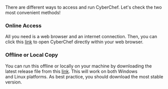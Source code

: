 There are different ways to access and run CyberChef. Let's check the two most convenient methods!

### Online Access

All you need is a web browser and an internet connection. Then, you can click this [link](https://gchq.github.io/CyberChef) to open CyberChef directly within your web browser.

### Offline or Local Copy

You can run this offline or locally on your machine by downloading the latest release file from this [link](https://github.com/gchq/CyberChef/releases). This will work on both Windows and Linux platforms. As best practice, you should download the most stable version.